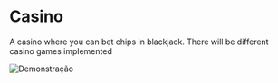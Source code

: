 # Casino

A casino where you can bet chips in blackjack.
There will be different casino games implemented

![Demonstração](Animation2.gif)
